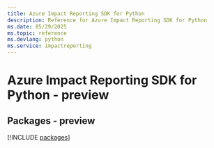 ```yaml
---
title: Azure Impact Reporting SDK for Python
description: Reference for Azure Impact Reporting SDK for Python
ms.date: 05/29/2025
ms.topic: reference
ms.devlang: python
ms.service: impactreporting
---
```

# Azure Impact Reporting SDK for Python - preview
## Packages - preview
[!INCLUDE [packages](impact-reporting-index.md)]